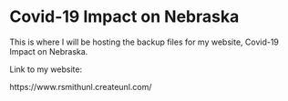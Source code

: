 # Covid-19 Impact on Nebraska
This is where I will be hosting the backup files for my website, Covid-19 Impact on Nebraska.
<p>
Link to my website:</p>
<p>https://www.rsmithunl.createunl.com/</p>
